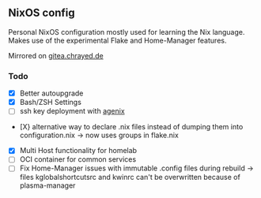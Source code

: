 ## NixOS config

Personal NixOS configuration mostly used for learning the Nix language. Makes use of the experimental Flake and Home-Manager features.

Mirrored on [gitea.chrayed.de](https://gitea.chrayed.de/moe1369/nixos-config)

### Todo

- [X] Better autoupgrade
- [X] Bash/ZSH Settings
- [ ] ssh key deployment with [agenix](https://github.com/ryantm/agenix)
- [X} alternative way to declare .nix files instead of dumping them into configuration.nix -> now uses groups in flake.nix
- [x] Multi Host functionality for homelab
- [ ] OCI container for common services
- [ ] Fix Home-Manager issues with immutable .config files during rebuild -> files kglobalshortcutsrc and kwinrc can't be overwritten because of plasma-manager
